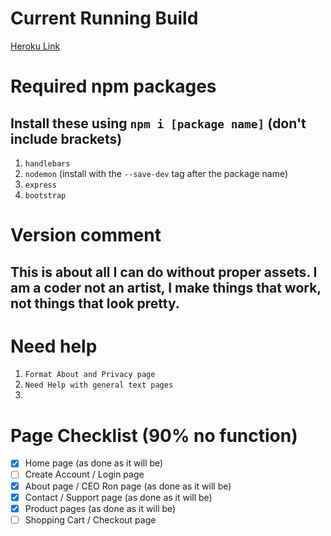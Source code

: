 # Current Running Build
[Heroku Link](https://rb-and-f.herokuapp.com/)

# Required npm packages
## Install these using `npm i [package name]` **(don't include brackets)**

1. `handlebars`
2. `nodemon` (install with the `--save-dev` tag after the package name)
3. `express`
4. `bootstrap`

# Version comment
## This is about all I can do without proper assets. I am a coder not an artist, I make things that work, not things that look pretty.

# Need help
1. `Format About and Privacy page`
2. `Need Help with general text pages`
3.

# Page Checklist (90% no function)
- [x] Home page (as done as it will be)
- [ ] Create Account / Login page
- [x] About page / CEO Ron page (as done as it will be)
- [x] Contact / Support page (as done as it will be)
- [x] Product pages (as done as it will be)
- [ ] Shopping Cart / Checkout page